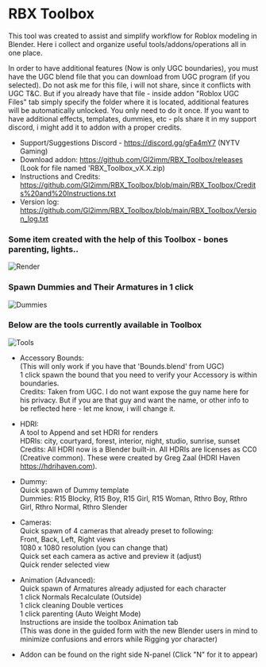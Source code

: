 # RBX Toolbox

This tool was created to assist and simplify workflow for Roblox modeling in Blender. Here i collect and organize useful tools/addons/operations all in one place. 

In order to have additional features (Now is only UGC boundaries), you must have the UGC blend file that you can download from UGC program (if you selected). Do not ask me for this file, i will not share, since it conflicts with UGC T&C. But if you already have that file - inside addon "Roblox UGC Files" tab simply specify the folder where it is located, additional features will be automatically unlocked. You only need to do it once.
If you want to have additional effects, templates, dummies, etc - pls share it in my support discord, i might add it to addon with a proper credits.
- Support/Suggestions Discord - https://discord.gg/gFa4mY7 (NYTV Gaming)
- Download addon: https://github.com/Gl2imm/RBX_Toolbox/releases (Look for file named 'RBX_Toolbox_vX.X.zip)
- Instructions and Credits: https://github.com/Gl2imm/RBX_Toolbox/blob/main/RBX_Toolbox/Credits%20and%20Instructions.txt
- Version log: https://github.com/Gl2imm/RBX_Toolbox/blob/main/RBX_Toolbox/Version_log.txt

### Some item created with the help of this Toolbox - bones parenting, lights.. 
![Render](https://i.ibb.co/W6v0g64/RBX-1.png)

### Spawn Dummies and Their Armatures in 1 click
![Dummies](https://i.ibb.co/S5WNcrh/RBX-2.png)

### Below are the tools currently available in Toolbox
![Tools](https://i.ibb.co/McBc15V/RBX-3.png)

- Accessory Bounds:  
(This will only work if you have that 'Bounds.blend' from UGC)  
1 click spawn the bound that you need to verify your Accessory is within boundaries.  
Credits: Taken from UGC. I do not want expose the guy name here for his privacy. But if you are that guy and want the name, or other info to be reflected here - let me know, i will change it. 

- HDRI:  
A tool to Append and set HDRI for renders  
HDRIs: city, courtyard, forest, interior, night, studio, sunrise, sunset  
Credits: All HDRI now is a Blender built-in. All HDRIs are licenses as CC0 (Creative common). These were created by Greg Zaal (HDRI Haven https://hdrihaven.com).
	
- Dummy:  
Quick spawn of Dummy template  
Dummies: R15 Blocky, R15 Boy, R15 Girl, R15 Woman, Rthro Boy, Rthro Girl, Rthro Normal, Rthro Slender
			
- Cameras:  
Quick spawn of 4 cameras that already preset to following:  
Front, Back, Left, Right views  
1080 x 1080 resolution (you can change that)  
Quick set each camera as active and preview it (adjust)  
Quick render selected view  

- Animation (Advanced):  
Quick spawn of Armatures already adjusted for each character  
1 click Normals Recalculate (Outside)  
1 click cleaning Double vertices  
1 click parenting (Auto Weight Mode)  
Instructions are inside the toolbox Animation tab  
(This was done in the guided form with the new Blender users in mind to minimize confusions and errors while Rigging yor character)  

- Addon can be found on the right side N-panel (Click "N" for it to appear)
